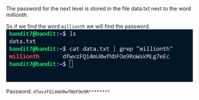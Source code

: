 The password for the next level is stored in the file data.txt next to the word millionth.

So if we find the word ```millionth``` we will find the password.
![alt text](image.png)

Password: ```dfwvzFQi4mU0wfNbFOe9R********```